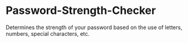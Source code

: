 # Password-Strength-Checker
Determines the strength of your password based on the use of letters, numbers, special characters, etc. 
